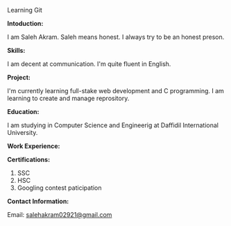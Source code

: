 <h>Learning Git</h>

**Intoduction:**

I am Saleh Akram. Saleh means honest. I always try to be an honest preson.

**Skills:**

I am decent at communication. I'm quite fluent in English.

**Project:**

I'm currently learning full-stake web development and C programming. I am learning to create and manage reprository.

**Education:**

I am studying in Computer Science and Engineerig at Daffidil International University.

**Work Experience:**

**Certifications:**

1. SSC
2. HSC
3. Googling contest paticipation 

**Contact Information:**

Email: salehakram02921@gmail.com
